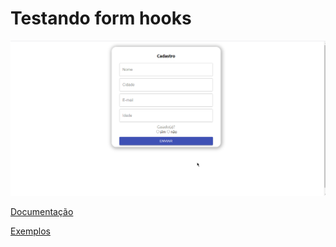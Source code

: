 # Testando form hooks
 
 
 ![](https://github.com/Rafael-Yokoyama/Campinas_Tech_Talents/blob/main/Trilha_ABInBev/form-hook/src/img/gif.gif)

[Documentação](https://react-hook-form.com/get-started/)

[Exemplos](https://github.com/react-hook-form/react-hook-form/tree/master/examples)
